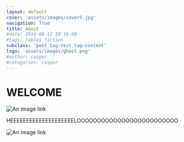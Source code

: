 ```yaml
---
layout: default
cover: 'assets/images/cover5.jpg'
navigation: True
title: About
#date: 2014-08-12 10:18:00
#tags: fables fiction
subclass: 'post tag-test tag-content'
logo: 'assets/images/ghost.png'
#author: casper
#categories: casper
---
```



# WELCOME
![An image link](/assets/images/screen1.png)

HEEEEEEEEEEEEEEEEEEEELOOOOOOOOOOOOOOOOOOOOOOOOO

![An image link](/assets/images/screen1.png)



